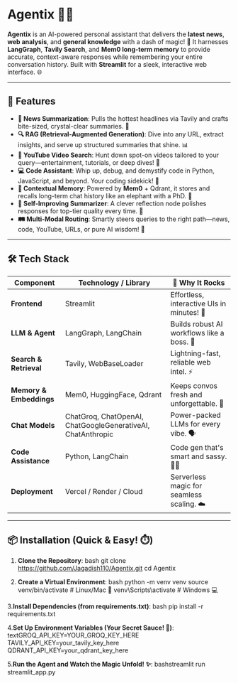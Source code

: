# Agentix 📰✨

**Agentix** is an AI-powered personal assistant that delivers the **latest news**, **web analysis**, and **general knowledge** with a dash of magic! 🚀 It harnesses **LangGraph**, **Tavily Search**, and **Mem0 long-term memory** to provide accurate, context-aware responses while remembering your entire conversation history. Built with **Streamlit** for a sleek, interactive web interface. 🌐

---

## 🚀 **Features**

- **📰 News Summarization**: Pulls the hottest headlines via Tavily and crafts bite-sized, crystal-clear summaries. 📝
- **🔍 RAG (Retrieval-Augmented Generation)**: Dive into any URL, extract insights, and serve up structured summaries that shine. 📊
- **🎥 YouTube Video Search**: Hunt down spot-on videos tailored to your query—entertainment, tutorials, or deep dives! 🔎
- **💻 Code Assistant**: Whip up, debug, and demystify code in Python, JavaScript, and beyond. Your coding sidekick! 🐛
- **🧠 Contextual Memory**: Powered by **Mem0** + Qdrant, it stores and recalls long-term chat history like an elephant with a PhD. 🐘
- **🔄 Self-Improving Summarizer**: A clever reflection node polishes responses for top-tier quality every time. 💎
- **🛤️ Multi-Modal Routing**: Smartly steers queries to the right path—news, code, YouTube, URLs, or pure AI wisdom! 🧭

---

## 🛠️ **Tech Stack**

| Component                  | Technology / Library          | 🎯 Why It Rocks |
|----------------------------|-------------------------------|-----------------|
| **Frontend**               | Streamlit                     | Effortless, interactive UIs in minutes! 🎨 |
| **LLM & Agent**            | LangGraph, LangChain          | Builds robust AI workflows like a boss. 🤖 |
| **Search & Retrieval**     | Tavily, WebBaseLoader         | Lightning-fast, reliable web intel. ⚡ |
| **Memory & Embeddings**    | Mem0, HuggingFace, Qdrant     | Keeps convos fresh and unforgettable. 💾 |
| **Chat Models**            | ChatGroq, ChatOpenAI, ChatGoogleGenerativeAI, ChatAnthropic | Power-packed LLMs for every vibe. 🗣️ |
| **Code Assistance**        | Python, LangChain             | Code gen that's smart and sassy. 🧑‍💻 |
| **Deployment**             | Vercel / Render / Cloud       | Serverless magic for seamless scaling. ☁️ |

---

## 📦 **Installation** (Quick & Easy! ⏱️)

1. **Clone the Repository**:
   bash
   git clone https://github.com/Jagadish110/Agentix.git
   cd Agentix

2. **Create a Virtual Environment**:
  bash
  python -m venv venv
  source venv/bin/activate  # Linux/Mac 🐧
  venv\Scripts\activate     # Windows 💻

3.**Install Dependencies (from requirements.txt)**:
  bash
  pip install -r requirements.txt

4.**Set Up Environment Variables (Your Secret Sauce! 🔑)**:
  textGROQ_API_KEY=YOUR_GROQ_KEY_HERE
  TAVILY_API_KEY=your_tavily_key_here
  QDRANT_API_KEY=your_qdrant_key_here

5.**Run the Agent and Watch the Magic Unfold! ✨**:
  bashstreamlit run streamlit_app.py

